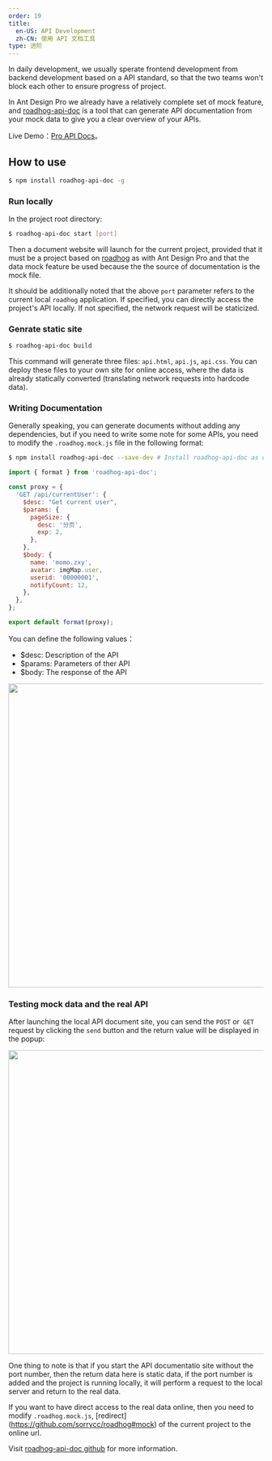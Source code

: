 ```yaml
---
order: 19
title:
  en-US: API Development
  zh-CN: 使用 API 文档工具
type: 进阶
---
```


In daily development, we usually sperate frontend development from backend development based on a API standard, so that the two teams won't block each other to ensure progress of project.

In Ant Design Pro we already have a relatively complete set of mock feature, and [roadhog-api-doc](https://github.com/nikogu/roadhog-api-doc) is a tool that can generate API documentation from your mock data to give you a clear overview of your APIs.

Live Demo：[Pro API Docs](https://preview.pro.ant.design/api.html)。

## How to use

```bash
$ npm install roadhog-api-doc -g
```

### Run locally

In the project root directory:

```bash
$ roadhog-api-doc start [port]
```

Then a document website will launch for the current project, provided that it must be a project based on [roadhog](https://github.com/sorrycc/roadhog) as with Ant Design Pro and that the data mock feature be used because the the source of documentation is the mock file.

It should be additionally noted that the above `port` parameter refers to the current local `roadhog` application. If specified, you can directly access the project's API locally. If not specified, the network request will be staticized.

### Genrate static site

```bash
$ roadhog-api-doc build
```

This command will generate three files: `api.html`, `api.js`, `api.css`. You can deploy these files to your own site for online access, where the data is already statically converted (translating network requests into hardcode data).

### Writing Documentation

Generally speaking, you can generate documents without adding any dependencies, but if you need to write some note for some APIs, you need to modify the `.roadhog.mock.js` file in the following format:

```bash
$ npm install roadhog-api-doc --save-dev # Install roadhog-api-doc as development dependency
```

```js
import { format } from 'roadhog-api-doc';

const proxy = {
  'GET /api/currentUser': {
    $desc: "Get current user",
    $params: {
      pageSize: {
        desc: '分页',
        exp: 2,
      },
    },
    $body: {
      name: 'momo.zxy',
      avatar: imgMap.user,
      userid: '00000001',
      notifyCount: 12,
    },
  },
};

export default format(proxy);
```

You can define the following values：

- $desc: Description of the API
- $params: Parameters of ther API
- $body: The response of the API

<img width="600" src="https://gw.alipayobjects.com/zos/rmsportal/PVfsHataJahAwAVaKDtp.png" />

### Testing mock data and the real API

After launching the local API document site, you can send the `POST` or` GET` request by clicking the `send` button and the return value will be displayed in the popup:

<img width="600" src="https://gw.alipayobjects.com/zos/rmsportal/mkgrIEbmhXZFbSOWvTCz.png" />

One thing to note is that if you start the API documentatio site without the port number, then the return data here is static data, if the port number is added and the project is running locally, it will perform a request to the local server and return to the real data.

If you want to have direct access to the real data online, then you need to modify `.roadhog.mock.js`, [redirect] (https://github.com/sorrycc/roadhog#mock) of the current project to the online url.

Visit [roadhog-api-doc github](https://github.com/nikogu/roadhog-api-doc) for more information.
